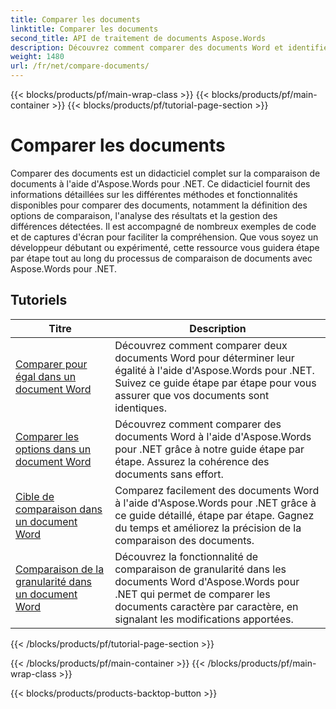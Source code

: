 ```yaml
---
title: Comparer les documents
linktitle: Comparer les documents
second_title: API de traitement de documents Aspose.Words
description: Découvrez comment comparer des documents Word et identifier les différences à l'aide d'Aspose.Words pour .NET. Guides et exemples pratiques inclus.
weight: 1480
url: /fr/net/compare-documents/
---
```


{{< blocks/products/pf/main-wrap-class >}}
{{< blocks/products/pf/main-container >}}
{{< blocks/products/pf/tutorial-page-section >}}

# Comparer les documents


Comparer des documents est un didacticiel complet sur la comparaison de documents à l'aide d'Aspose.Words pour .NET. Ce didacticiel fournit des informations détaillées sur les différentes méthodes et fonctionnalités disponibles pour comparer des documents, notamment la définition des options de comparaison, l'analyse des résultats et la gestion des différences détectées. Il est accompagné de nombreux exemples de code et de captures d'écran pour faciliter la compréhension. Que vous soyez un développeur débutant ou expérimenté, cette ressource vous guidera étape par étape tout au long du processus de comparaison de documents avec Aspose.Words pour .NET.

 ## Tutoriels
| Titre | Description |
| --- | --- |
| [Comparer pour égal dans un document Word](./compare-for-equal/) | Découvrez comment comparer deux documents Word pour déterminer leur égalité à l'aide d'Aspose.Words pour .NET. Suivez ce guide étape par étape pour vous assurer que vos documents sont identiques. |
| [Comparer les options dans un document Word](./compare-options/) | Découvrez comment comparer des documents Word à l'aide d'Aspose.Words pour .NET grâce à notre guide étape par étape. Assurez la cohérence des documents sans effort. |
| [Cible de comparaison dans un document Word](./comparison-target/) | Comparez facilement des documents Word à l'aide d'Aspose.Words pour .NET grâce à ce guide détaillé, étape par étape. Gagnez du temps et améliorez la précision de la comparaison des documents. |
| [Comparaison de la granularité dans un document Word](./comparison-granularity/) | Découvrez la fonctionnalité de comparaison de granularité dans les documents Word d'Aspose.Words pour .NET qui permet de comparer les documents caractère par caractère, en signalant les modifications apportées. |
{{< /blocks/products/pf/tutorial-page-section >}}

{{< /blocks/products/pf/main-container >}}
{{< /blocks/products/pf/main-wrap-class >}}

{{< blocks/products/products-backtop-button >}}
